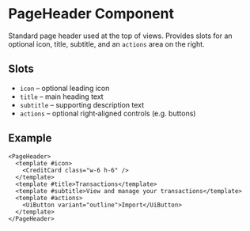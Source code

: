 # PageHeader Component

Standard page header used at the top of views. Provides slots for an optional icon, title, subtitle, and an `actions` area on the right.

## Slots
- `icon` – optional leading icon
- `title` – main heading text
- `subtitle` – supporting description text
- `actions` – optional right‑aligned controls (e.g. buttons)

## Example
```vue
<PageHeader>
  <template #icon>
    <CreditCard class="w-6 h-6" />
  </template>
  <template #title>Transactions</template>
  <template #subtitle>View and manage your transactions</template>
  <template #actions>
    <UiButton variant="outline">Import</UiButton>
  </template>
</PageHeader>
```

